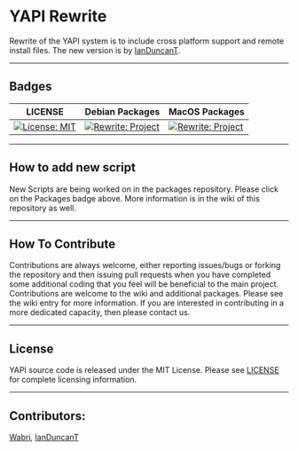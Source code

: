 # YAPI Rewrite
Rewrite of the YAPI system is to include cross  platform support and remote install files. The new version is by [IanDuncanT](https://github.com/IanDuncanT).

****

## Badges

| LICENSE | Debian Packages | MacOS Packages |
|---------|-----------------|----------------|
|[![License: MIT](https://img.shields.io/badge/License-MIT-yellow.svg)](LICENSE)|[![Rewrite: Project](https://img.shields.io/badge/Rewrite-Debian-green.svg)](https://github.com/YetAnotherPackageInstaller/packages-linux-debian)|[![Rewrite: Project](https://img.shields.io/badge/Rewrite-MacOS-green.svg)](https://github.com/YetAnotherPackageInstaller/packages-darwin)|


****

## How to add new script

New Scripts are being worked on in the packages repository. Please click on the Packages badge above. More information is in the wiki of this repository as well.

****

## How To Contribute

Contributions are always welcome, either reporting issues/bugs or forking the repository and then issuing pull requests when you have completed some additional coding that you feel will be beneficial to the main project. Contributions are welcome to the wiki and additional packages. Please see the wiki entry for more information. If you are interested in contributing in a more dedicated capacity, then please contact us.
****

## License

YAPI source code is released under the MIT License. Please see [LICENSE](LICENSE) for complete licensing information.

****

## Contributors:

[Wabri](https://github.com/Wabri), [IanDuncanT](https://github.com/IanDuncanT)

